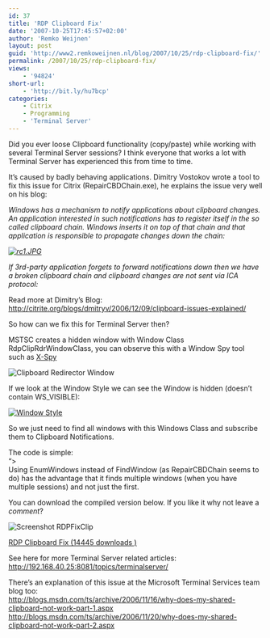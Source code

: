 ```yaml
---
id: 37
title: 'RDP Clipboard Fix'
date: '2007-10-25T17:45:57+02:00'
author: 'Remko Weijnen'
layout: post
guid: 'http://www2.remkoweijnen.nl/blog/2007/10/25/rdp-clipboard-fix/'
permalink: /2007/10/25/rdp-clipboard-fix/
views:
    - '94824'
short-url:
    - 'http://bit.ly/hu7bcp'
categories:
    - Citrix
    - Programming
    - 'Terminal Server'
---
```


Did you ever loose Clipboard functionality (copy/paste) while working with several Terminal Server sessions? I think everyone that works a lot with Terminal Server has experienced this from time to time.

It’s caused by badly behaving applications. Dimitry Vostokov wrote a tool to fix this issue for Citrix (RepairCBDChain.exe), he explains the issue very well on his blog:

*Windows has a mechanism to notify applications about clipboard changes. An application interested in such notifications has to register itself in the so called clipboard chain. Windows inserts it on top of that chain and that application is responsible to propagate changes down the chain:*

[*![rc1.JPG](http://citrite.org/blogs/dmitryv/files/2006/12/rc1.thumbnail.JPG)*](http://citrite.org/blogs/dmitryv/files/2006/12/rc1.JPG)

*If 3rd-party application forgets to forward notifications down then we have a broken clipboard chain and clipboard changes are not sent via ICA protocol:*

Read more at Dimitry’s Blog: <http://citrite.org/blogs/dmitryv/2006/12/09/clipboard-issues-explained/>

So how can we fix this for Terminal Server then?  
   
MSTSC creates a hidden window with Window Class RdpClipRdrWindowClass, you can observe this with a Window Spy tool such as [X-Spy](http://www.x-spy.net/index.php?lang=en&site=index)

![Clipboard Redirector Window](http://192.168.40.25:8081/wp-content/uploads/2007/10/rdpcliprdrwindow1.png)

If we look at the Window Style we can see the Window is hidden (doesn’t contain WS\_VISIBLE):

[![Window Style](http://192.168.40.25:8081/wp-content/uploads/2007/10/windowstyle1.png)](http://192.168.40.25:8081/2007/10/25/rdp-clipboard-fix/window-style/ "Window Style")

So we just need to find all windows with this Windows Class and subscribe them to Clipboard Notifications.

The code is simple:  
“&gt;  
Using EnumWindows instead of FindWindow (as RepairCBDChain seems to do) has the advantage that it finds multiple windows (when you have multiple sessions) and not just the first.

You can download the compiled version below. If you like it why not leave a *comment*?

![Screenshot RDPFixClip](http://192.168.40.25:8081/wp-content/uploads/2007/10/rdpfixclip1.png)

[ RDP Clipboard Fix (14445 downloads ) ](http://192.168.40.25:8081/download/rdp-clipboard-fix/?tmstv=1726048918 "Version 1.0")

See here for more Terminal Server related articles: <http://192.168.40.25:8081/topics/terminalserver/>

There’s an explanation of this issue at the Microsoft Terminal Services team blog too:  
<http://blogs.msdn.com/ts/archive/2006/11/16/why-does-my-shared-clipboard-not-work-part-1.aspx>  
<http://blogs.msdn.com/ts/archive/2006/11/20/why-does-my-shared-clipboard-not-work-part-2.aspx>